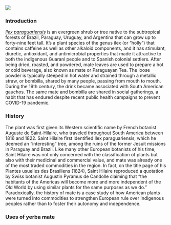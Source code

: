 <a href="https://www.juncture-digital.org"><img src="https://juncture-digital.github.io/juncture/static/images/ve-button.png"></a>

<param ve-config 
       title="Cinchona: The Elusive Panacea"
       author="Sarah Benharrech"
       source-image="https://github.com/lucasmerte/testvfr/blob/main/Yerba_Mate.jpg?raw=true"
       banner="https://github.com/lucasmerte/testvfr/blob/main/Yerba_Mate.jpg?raw=true"
       layout="vertical">

### Introduction

[*Ilex paraguariensis*](https://powo.science.kew.org/taxon/urn:lsid:ipni.org:names:315555-2) is an evergreen shrub or tree native to the subtropical forests of Brazil, Paraguay, Uruguay, and Argentina that can grow up to forty-nine feet tall. It’s a plant species of the genus ilex (or “holly”) that contains caffeine as well as other alkaloid components, and it has stimulant, diuretic, antioxidant, and antimicrobial properties that made it attractive to both the indigenous Guaraní people and to Spanish colonial settlers. After being dried, roasted, and powdered, mate leaves are used to prepare a hot or cold beverage, also known as mate or Paraguayan Tea. The loose powder is typically steeped in hot water and strained through a metallic straw, or bombilla, shared by many people, passing from mouth to mouth. During the 19th century, the drink became associated with South American gauchos. The same mate and <span data-click-image-zoomto="326,295,193,173"> bombilla</span> are shared in social gatherings, a habit that has endured despite recent public health campaigns to prevent COVID-19 pandemic.

<param ve-entity eid="Q70702" title="alkaloid">
<param ve-entity eid="Q77" title="Uruguay">

<param ve-image url="https://upload.wikimedia.org/wikipedia/commons/c/c2/Gauchos_mateando.jpg" 
label="Gauchos drinking mate" description="Photograph. Attribution. Insitution" license="public domain">
<param ve-image url="https://upload.wikimedia.org/wikipedia/commons/5/57/Ilex_paraguariensis_-_Yerba_mate_-_desc-leaves.jpg" label="Plant" description="Photograph" license="Public domain">

       
### History 

The plant was first given its Western scientific name by French botanist Auguste de Saint-Hilaire, who traveled throughout South America between 1816 and 1822. Saint Hilaire first identified Ilex paraguariensis, which he deemed an “interesting” tree, among the ruins of the former Jesuit missions in Paraguay and Brazil.  Like many other European botanists of his time, Saint Hilaire was not only concerned with the classification of plants but also with their medicinal and commercial value, and mate was already one of the most traded commodities in the region. In fact, on the title page of his Plantes usuelles des Brasiliens (1824), Saint Hilaire reproduced a quotation by Swiss botanist Augustin Pyramus de Candolle claiming that “the habitants of the Americas will become more and more independent of the Old World by using similar plants for the same purposes as we do.” Paradoxically, the history of mate is a case study of how American plants were turned into commodities to strengthen European rule over Indigenous peoples rather than to foster their autonomy and independence.

<param ve-image url="https://upload.wikimedia.org/wikipedia/commons/6/66/Cinchona.pubescens01.jpg" region="301,85,242,225">

<param ve-plant-specimen jpid="10.5555/al.ap.specimen.k000588599">
<param ve-image url="http://n2t.net/ark:/65665/m3471667a5-eafc-4295-8bbd-7caccb1b1f8c">
<param ve-plant-specimen jpid="10.5555/al.ap.specimen.k000588599">

### Uses of yerba mate

<param ve-video id="f87wvXMa-Rk" title="How to prepare mate">
